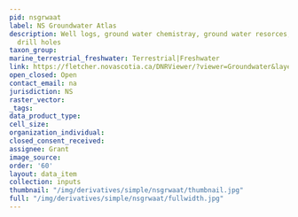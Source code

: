 ```yaml
---
pid: nsgrwaat
label: NS Groundwater Atlas
description: Well logs, ground water chemistray, ground water resorces, bore holes,
  drill holes
taxon_group: 
marine_terrestrial_freshwater: Terrestrial|Freshwater
link: https://fletcher.novascotia.ca/DNRViewer/?viewer=Groundwater&layerTheme
open_closed: Open
contact_email: na
jurisdiction: NS
raster_vector: 
_tags: 
data_product_type: 
cell_size: 
organization_individual: 
closed_consent_received: 
assignee: Grant
image_source: 
order: '60'
layout: data_item
collection: inputs
thumbnail: "/img/derivatives/simple/nsgrwaat/thumbnail.jpg"
full: "/img/derivatives/simple/nsgrwaat/fullwidth.jpg"
---
```

